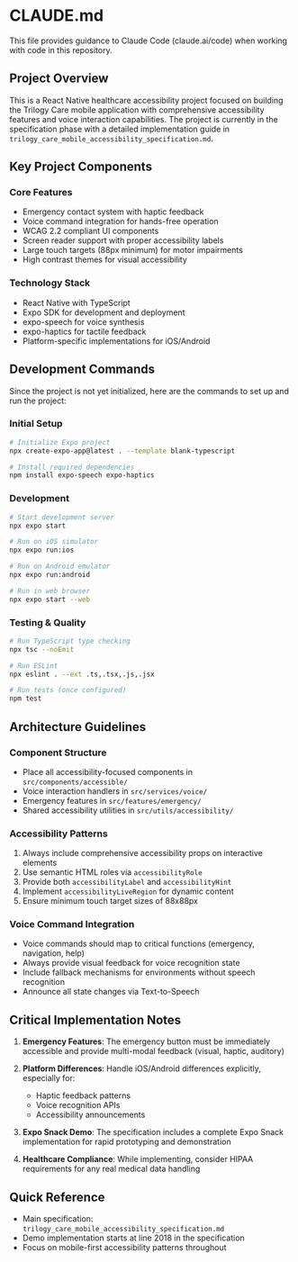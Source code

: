 # CLAUDE.md

This file provides guidance to Claude Code (claude.ai/code) when working with code in this repository.

## Project Overview

This is a React Native healthcare accessibility project focused on building the Trilogy Care mobile application with comprehensive accessibility features and voice interaction capabilities. The project is currently in the specification phase with a detailed implementation guide in `trilogy_care_mobile_accessibility_specification.md`.

## Key Project Components

### Core Features
- Emergency contact system with haptic feedback
- Voice command integration for hands-free operation
- WCAG 2.2 compliant UI components
- Screen reader support with proper accessibility labels
- Large touch targets (88px minimum) for motor impairments
- High contrast themes for visual accessibility

### Technology Stack
- React Native with TypeScript
- Expo SDK for development and deployment
- expo-speech for voice synthesis
- expo-haptics for tactile feedback
- Platform-specific implementations for iOS/Android

## Development Commands

Since the project is not yet initialized, here are the commands to set up and run the project:

### Initial Setup
```bash
# Initialize Expo project
npx create-expo-app@latest . --template blank-typescript

# Install required dependencies
npm install expo-speech expo-haptics
```

### Development
```bash
# Start development server
npx expo start

# Run on iOS simulator
npx expo run:ios

# Run on Android emulator
npx expo run:android

# Run in web browser
npx expo start --web
```

### Testing & Quality
```bash
# Run TypeScript type checking
npx tsc --noEmit

# Run ESLint
npx eslint . --ext .ts,.tsx,.js,.jsx

# Run tests (once configured)
npm test
```

## Architecture Guidelines

### Component Structure
- Place all accessibility-focused components in `src/components/accessible/`
- Voice interaction handlers in `src/services/voice/`
- Emergency features in `src/features/emergency/`
- Shared accessibility utilities in `src/utils/accessibility/`

### Accessibility Patterns
1. Always include comprehensive accessibility props on interactive elements
2. Use semantic HTML roles via `accessibilityRole`
3. Provide both `accessibilityLabel` and `accessibilityHint`
4. Implement `accessibilityLiveRegion` for dynamic content
5. Ensure minimum touch target sizes of 88x88px

### Voice Command Integration
- Voice commands should map to critical functions (emergency, navigation, help)
- Always provide visual feedback for voice recognition state
- Include fallback mechanisms for environments without speech recognition
- Announce all state changes via Text-to-Speech

## Critical Implementation Notes

1. **Emergency Features**: The emergency button must be immediately accessible and provide multi-modal feedback (visual, haptic, auditory)

2. **Platform Differences**: Handle iOS/Android differences explicitly, especially for:
   - Haptic feedback patterns
   - Voice recognition APIs
   - Accessibility announcements

3. **Expo Snack Demo**: The specification includes a complete Expo Snack implementation for rapid prototyping and demonstration

4. **Healthcare Compliance**: While implementing, consider HIPAA requirements for any real medical data handling

## Quick Reference

- Main specification: `trilogy_care_mobile_accessibility_specification.md`
- Demo implementation starts at line 2018 in the specification
- Focus on mobile-first accessibility patterns throughout